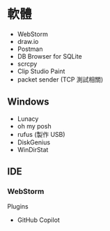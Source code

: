# 軟體

- WebStorm
- draw.io
- Postman
- DB Browser for SQLite
- scrcpy
- Clip Studio Paint
- packet sender (TCP 測試相關)

## Windows

- Lunacy
- oh my posh
- rufus (製作 USB)
- DiskGenius
- WinDirStat

## IDE

### WebStorm

Plugins

- GitHub Copilot




